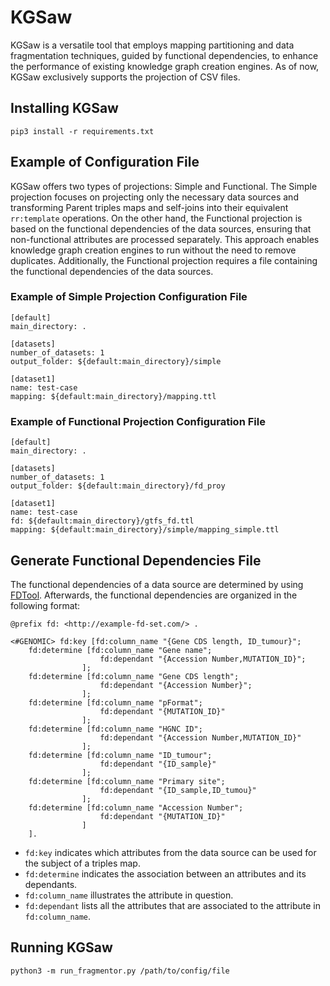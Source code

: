 # KGSaw

KGSaw is a versatile tool that employs mapping partitioning and data fragmentation techniques, guided by functional dependencies, to enhance the performance of existing knowledge graph creation engines. As of now, KGSaw exclusively supports the projection of CSV files.

## Installing KGSaw
```
pip3 install -r requirements.txt
```

## Example of Configuration File

KGSaw offers two types of projections: Simple and Functional. The Simple projection focuses on projecting only the necessary data sources and transforming Parent triples maps and self-joins into their equivalent `rr:template` operations. On the other hand, the Functional projection is based on the functional dependencies of the data sources, ensuring that non-functional attributes are processed separately. This approach enables knowledge graph creation engines to run without the need to remove duplicates. Additionally, the Functional projection requires a file containing the functional dependencies of the data sources.

### Example of Simple Projection Configuration File

```
[default]
main_directory: .

[datasets]
number_of_datasets: 1
output_folder: ${default:main_directory}/simple

[dataset1]
name: test-case
mapping: ${default:main_directory}/mapping.ttl
```

### Example of Functional Projection Configuration File

```
[default]
main_directory: .

[datasets]
number_of_datasets: 1
output_folder: ${default:main_directory}/fd_proy

[dataset1]
name: test-case
fd: ${default:main_directory}/gtfs_fd.ttl
mapping: ${default:main_directory}/simple/mapping_simple.ttl

```

## Generate Functional Dependencies File

The functional dependencies of a data source are determined by using [FDTool](https://github.com/USEPA/FDTool). Afterwards, the functional dependencies are organized in the following format:

```
@prefix fd: <http://example-fd-set.com/> .	

<#GENOMIC> fd:key [fd:column_name "{Gene CDS length, ID_tumour}";
	fd:determine [fd:column_name "Gene name";
					fd:dependant "{Accession Number,MUTATION_ID}";
				];
	fd:determine [fd:column_name "Gene CDS length";
					fd:dependant "{Accession Number}";
				];
	fd:determine [fd:column_name "pFormat";
					fd:dependant "{MUTATION_ID}"
				];
	fd:determine [fd:column_name "HGNC ID";
					fd:dependant "{Accession Number,MUTATION_ID}"
				];
	fd:determine [fd:column_name "ID_tumour";
					fd:dependant "{ID_sample}"
				];
	fd:determine [fd:column_name "Primary site";
					fd:dependant "{ID_sample,ID_tumou}"
				];
	fd:determine [fd:column_name "Accession Number";
					fd:dependant "{MUTATION_ID}"
				]
	].
```

- `fd:key` indicates which attributes from the data source can be used for the subject of a triples map.
- `fd:determine` indicates the association between an attributes and its dependants.
- `fd:column_name` illustrates the attribute in question.
- `fd:dependant` lists all the attributes that are associated to the attribute in `fd:column_name`.

## Running KGSaw
```
python3 -m run_fragmentor.py /path/to/config/file
```
